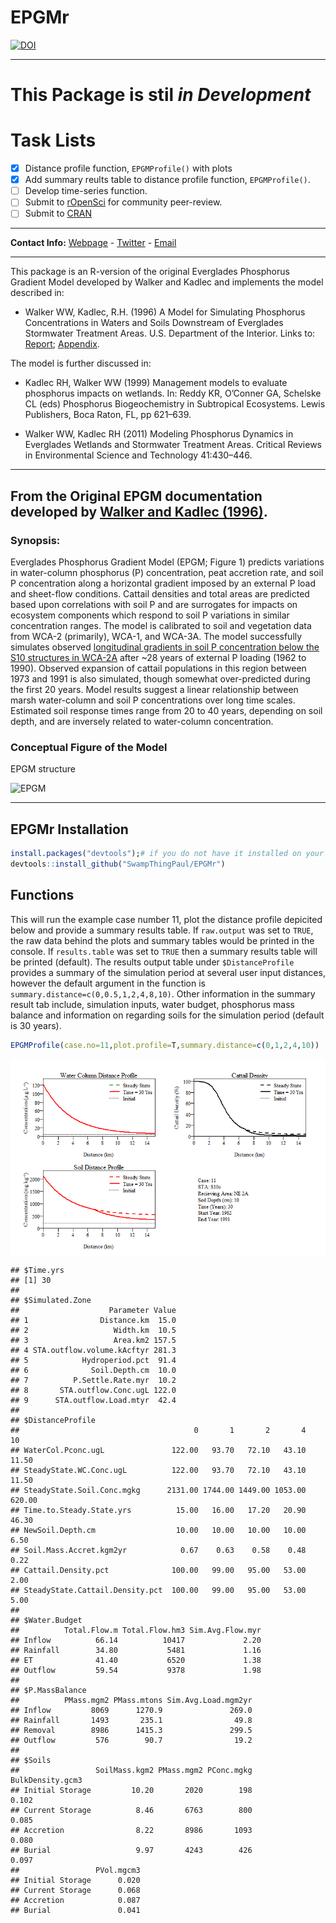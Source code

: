 EPGMr
================

[![DOI](https://zenodo.org/badge/234599925.svg)](https://zenodo.org/badge/latestdoi/234599925)

----
# This Package is stil _in Development_

# Task Lists
- [x] Distance profile function, `EPGMProfile()` with plots
- [x] Add summary reults table to distance profile function, `EPGMProfile()`.
- [ ] Develop time-series function.
- [ ] Submit to [rOpenSci](https://ropensci.org/) for community peer-review.
- [ ] Submit to [CRAN](https://cran.r-project.org/submit.html)

-----

__Contact Info:__  [Webpage](http://swampthingecology.org) - [Twitter](https://twitter.com/SwampThingPaul) - [Email](mailto:pauljulianphd@gmail.com)

-----

This package is an R-version of the original Everglades Phosphorus
Gradient Model developed by Walker and Kadlec and implements the model
described in:

  - Walker WW, Kadlec, R.H. (1996) A Model for Simulating Phosphorus
    Concentrations in Waters and Soils Downstream of Everglades
    Stormwater Treatment Areas. U.S. Department of the Interior. Links
    to: [Report](http://www.wwwalker.net/epgm/epgm_Aug_1996_1_of_2.pdf);
    [Appendix](http://www.wwwalker.net/epgm/epgm_Aug_1996_2_of_2.pdf).

The model is further discussed in:

  - Kadlec RH, Walker WW (1999) Management models to evaluate phosphorus
    impacts on wetlands. In: Reddy KR, O’Conner GA, Schelske CL (eds)
    Phosphorus Biogeochemistry in Subtropical Ecosystems. Lewis
    Publishers, Boca Raton, FL, pp 621–639.

  - Walker WW, Kadlec RH (2011) Modeling Phosphorus Dynamics in
    Everglades Wetlands and Stormwater Treatment Areas. Critical Reviews
    in Environmental Science and Technology 41:430–446.

-----

## From the Original EPGM documentation developed by [Walker and Kadlec (1996)](http://www.wwwalker.net/epgm/).

### Synopsis:

Everglades Phosphorus Gradient Model (EPGM; Figure 1) predicts
variations in water-column phosphorus (P) concentration, peat accretion
rate, and soil P concentration along a horizontal gradient imposed by an
external P load and sheet-flow conditions. Cattail densities and total
areas are predicted based upon correlations with soil P and are
surrogates for impacts on ecosystem components which respond to soil P
variations in similar concentration ranges. The model is calibrated to
soil and vegetation data from WCA-2 (primarily), WCA-1, and WCA-3A. The
model successfully simulates observed [longitudinal gradients in soil P
concentration below the S10 structures in
WCA-2A](http://www.wwwalker.net/epgm/wca2a_gradient.htm) after \~28
years of external P loading (1962 to 1990). Observed expansion of
cattail populations in this region between 1973 and 1991 is also
simulated, though somewhat over-predicted during the first 20 years.
Model results suggest a linear relationship between marsh water-column
and soil P concentrations over long time scales. Estimated soil response
times range from 20 to 40 years, depending on soil depth, and are
inversely related to water-column concentration.

### Conceptual Figure of the Model

EPGM structure

![EPGM](http://www.wwwalker.net/epgm/epgmpic.gif)

-----

## EPGMr Installation

``` r
install.packages("devtools");# if you do not have it installed on your PC
devtools::install_github("SwampThingPaul/EPGMr")
```

## Functions

This will run the example case number 11, plot the distance profile
depicited below and provide a summary results table. If `raw.output` was
set to `TRUE`, the raw data behind the plots and summary tables would be
printed in the console. If `results.table` was set to `TRUE` then a
summary results table will be printed (default). The results output
table under `$DistanceProfile` provides a summary of the simulation
period at several user input distances, however the default argument in
the function is `summary.distance=c(0,0.5,1,2,4,8,10)`. Other
information in the summary result tab include, simulation inputs, water
budget, phosphorus mass balance and information on regarding soils for
the simulation period (default is 30 years).

``` r
EPGMProfile(case.no=11,plot.profile=T,summary.distance=c(0,1,2,4,10))
```

<img src="README_files/figure-gfm/distance profile plot-1.png" title="Distance profile for Case 11 (i.e. S10s) at the end of the 30 year simulation period." alt="Distance profile for Case 11 (i.e. S10s) at the end of the 30 year simulation period." style="display: block; margin: auto;" />

    ## $Time.yrs
    ## [1] 30
    ## 
    ## $Simulated.Zone
    ##                    Parameter Value
    ## 1                Distance.km  15.0
    ## 2                   Width.km  10.5
    ## 3                   Area.km2 157.5
    ## 4 STA.outflow.volume.kAcftyr 281.3
    ## 5            Hydroperiod.pct  91.4
    ## 6              Soil.Depth.cm  10.0
    ## 7          P.Settle.Rate.myr  10.2
    ## 8       STA.outflow.Conc.ugL 122.0
    ## 9      STA.outflow.Load.mtyr  42.4
    ## 
    ## $DistanceProfile
    ##                                       0       1       2       4     10
    ## WaterCol.Pconc.ugL               122.00   93.70   72.10   43.10  11.50
    ## SteadyState.WC.Conc.ugL          122.00   93.70   72.10   43.10  11.50
    ## SteadyState.Soil.Conc.mgkg      2131.00 1744.00 1449.00 1053.00 620.00
    ## Time.to.Steady.State.yrs          15.00   16.00   17.20   20.90  46.30
    ## NewSoil.Depth.cm                  10.00   10.00   10.00   10.00   6.50
    ## Soil.Mass.Accret.kgm2yr            0.67    0.63    0.58    0.48   0.22
    ## Cattail.Density.pct              100.00   99.00   95.00   53.00   2.00
    ## SteadyState.Cattail.Density.pct  100.00   99.00   95.00   53.00   5.00
    ## 
    ## $Water.Budget
    ##          Total.Flow.m Total.Flow.hm3 Sim.Avg.Flow.myr
    ## Inflow          66.14          10417             2.20
    ## Rainfall        34.80           5481             1.16
    ## ET              41.40           6520             1.38
    ## Outflow         59.54           9378             1.98
    ## 
    ## $P.MassBalance
    ##          PMass.mgm2 PMass.mtons Sim.Avg.Load.mgm2yr
    ## Inflow         8069      1270.9               269.0
    ## Rainfall       1493       235.1                49.8
    ## Removal        8986      1415.3               299.5
    ## Outflow         576        90.7                19.2
    ## 
    ## $Soils
    ##                 SoilMass.kgm2 PMass.mgm2 PConc.mgkg BulkDensity.gcm3
    ## Initial Storage         10.20       2020        198            0.102
    ## Current Storage          8.46       6763        800            0.085
    ## Accretion                8.22       8986       1093            0.080
    ## Burial                   9.97       4243        426            0.097
    ##                 PVol.mgcm3
    ## Initial Storage      0.020
    ## Current Storage      0.068
    ## Accretion            0.087
    ## Burial               0.041
